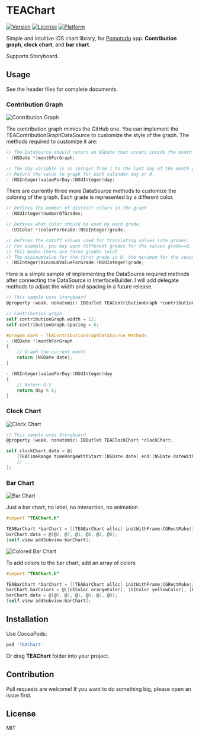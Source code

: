 # TEAChart

[![Version](https://img.shields.io/cocoapods/v/TEAChart.svg?style=flat)](http://cocoadocs.org/docsets/TEAChart/)
[![License](https://img.shields.io/cocoapods/l/TEAChart.svg?style=flat)](http://cocoadocs.org/docsets/TEAChart/)
[![Platform](https://img.shields.io/cocoapods/p/TEAChart.svg?style=flat)](http://cocoadocs.org/docsets/TEAChart/)

Simple and intuitive iOS chart library, for [Pomotodo](https://itunes.apple.com/app/fan-jia-tu-dou/id866339080) app. **Contribution graph**, **clock chart**, and **bar chart**.

Supports Storyboard.

## Usage

See the header files for complete documents.

### Contribution Graph

![Contribution Graph](http://i.imgur.com/9JsSt23.png)

The contribution graph mimics the GitHub one. You can implement the TEAContributionGraphDataSource to customize the style of the graph.
The methods required to customize it are:
```objective-c
// The DataSource should return an NSDate that occurs inside the month to graph
- (NSDate *)monthForGraph;

// The day variable is an integer from 1 to the last day of the month given by monthForGraph
// Return the value to graph for each calendar day or 0.
- (NSInteger)valueForDay:(NSUInteger)day;
```
There are currently three more DataSource methods to customize the coloring of the graph.
Each grade is represented by a different color.
```objective-c
// Defines the number of distinct colors in the graph
- (NSUInteger)numberOfGrades;

// Defines what color should be used by each grade.
- (UIColor *)colorForGrade:(NSUInteger)grade;

// Defines the cutoff values used for translating values into grades.
// For example, you may want different grades for the values grade==0, 1 <= grade < 5, 5 <= grade.
// This means there are three grades total
// The minimumValue for the first grade is 0, the minimum for the second grade is 1, and the minimum for the third grade is 5
- (NSInteger)minimumValueForGrade:(NSUInteger)grade;
```

Here is a simple sample of implementing the DataSource required methods after connecting the DataSource in InterfaceBuilder.
I will add delegate methods to adjust the width and spacing in a future release.
```objective-c
// This sample uses Storyboard
@property (weak, nonatomic) IBOutlet TEAContributionGraph *contributionGraph;

// Contribution graph
self.contributionGraph.width = 12;
self.contributionGraph.spacing = 6;

#pragma mark - TEAContributionGraphDataSource Methods
- (NSDate *)monthForGraph
{
	// Graph the current month
    return [NSDate date];
}

- (NSInteger)valueForDay:(NSUInteger)day
{
	// Return 0-5
    return day % 6;
}
```

### Clock Chart

![Clock Chart](http://i.imgur.com/dbk0a5f.png)

```objective-c
// This sample uses Storyboard
@property (weak, nonatomic) IBOutlet TEAClockChart *clockChart;

self.clockChart.data = @[
    [TEATimeRange timeRangeWithStart:[NSDate date] end:[NSDate dateWithTimeIntervalSinceNow:3600]],
    // ...
];
```

### Bar Chart

![Bar Chart](http://i.imgur.com/ScJksKh.png)

Just a bar chart, no label, no interaction, no animation.

```objective-c
#import "TEAChart.h"

TEABarChart *barChart = [[TEABarChart alloc] initWithFrame:CGRectMake(20, 20, 100, 40)];
barChart.data = @[@2, @7, @1, @8, @2, @8];
[self.view addSubview:barChart];
```

![Colored Bar Chart](http://i.imgur.com/evxPmxb.jpg)

To add colors to the bar chart, add an array of colors

```objective-c
#import "TEAChart.h"

TEABarChart *barChart = [[TEABarChart alloc] initWithFrame:CGRectMake(20, 20, 100, 40)];
barChart.barColors = @[[UIColor orangeColor], [UIColor yellowColor], [UIColor greenColor], [UIColor blueColor]];
barChart.data = @[@2, @7, @1, @8, @2, @8];
[self.view addSubview:barChart];
```

## Installation

Use CocoaPods:

```ruby
pod 'TEAChart'
```

Or drag **TEAChart** folder into your project.

## Contribution

Pull requests are welcome! If you want to do something big, please open an issue first.

## License

MIT
